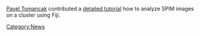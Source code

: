 [Pavel
Tomancak](http://www.mpi-cbg.de/research/research-groups/pavel-tomancak.html)
contributed a [detailed
tutorial](http://fiji.sc/SPIM_Registration_on_cluster) how to analyze
SPIM images on a cluster using Fiji.

[Category:News](Category:News "wikilink")

